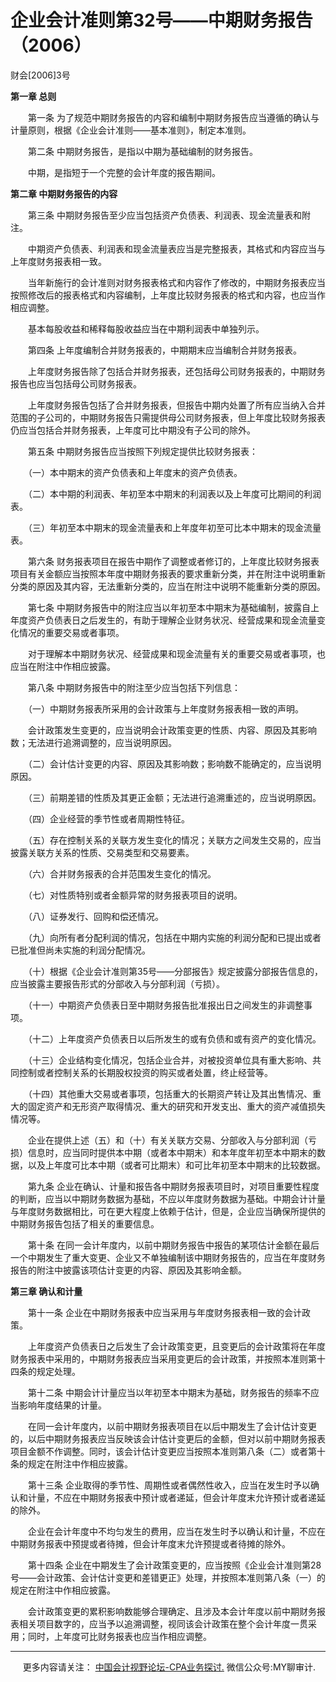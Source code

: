 ﻿企业会计准则第32号——中期财务报告（2006）
========================

财会\[2006\]3号

**第一章 总则**

　　第一条 为了规范中期财务报告的内容和编制中期财务报告应当遵循的确认与计量原则，根据《企业会计准则——基本准则》，制定本准则。

　　第二条 中期财务报告，是指以中期为基础编制的财务报告。

　　中期，是指短于一个完整的会计年度的报告期间。

**第二章 中期财务报告的内容**

　　第三条 中期财务报告至少应当包括资产负债表、利润表、现金流量表和附注。

　　中期资产负债表、利润表和现金流量表应当是完整报表，其格式和内容应当与上年度财务报表相一致。

　　当年新施行的会计准则对财务报表格式和内容作了修改的，中期财务报表应当按照修改后的报表格式和内容编制，上年度比较财务报表的格式和内容，也应当作相应调整。

　　基本每股收益和稀释每股收益应当在中期利润表中单独列示。

　　第四条 上年度编制合并财务报表的，中期期末应当编制合并财务报表。

　　上年度财务报告除了包括合并财务报表，还包括母公司财务报表的，中期财务报告也应当包括母公司财务报表。

　　上年度财务报告包括了合并财务报表，但报告中期内处置了所有应当纳入合并范围的子公司的，中期财务报告只需提供母公司财务报表，但上年度比较财务报表仍应当包括合并财务报表，上年度可比中期没有子公司的除外。

　　第五条 中期财务报告应当按照下列规定提供比较财务报表：

　　（一）本中期末的资产负债表和上年度末的资产负债表。

　　（二）本中期的利润表、年初至本中期末的利润表以及上年度可比期间的利润表。

　　（三）年初至本中期末的现金流量表和上年度年初至可比本中期末的现金流量表。

　　第六条 财务报表项目在报告中期作了调整或者修订的，上年度比较财务报表项目有关金额应当按照本年度中期财务报表的要求重新分类，并在附注中说明重新分类的原因及其内容，无法重新分类的，应当在附注中说明不能重新分类的原因。

　　第七条 中期财务报告中的附注应当以年初至本中期末为基础编制，披露自上年度资产负债表日之后发生的，有助于理解企业财务状况、经营成果和现金流量变化情况的重要交易或者事项。

　　对于理解本中期财务状况、经营成果和现金流量有关的重要交易或者事项，也应当在附注中作相应披露。

　　第八条 中期财务报告中的附注至少应当包括下列信息：

　　（一）中期财务报表所采用的会计政策与上年度财务报表相一致的声明。

　　会计政策发生变更的，应当说明会计政策变更的性质、内容、原因及其影响数；无法进行追溯调整的，应当说明原因。

　　（二）会计估计变更的内容、原因及其影响数；影响数不能确定的，应当说明原因。

　　（三）前期差错的性质及其更正金额；无法进行追溯重述的，应当说明原因。

　　（四）企业经营的季节性或者周期性特征。

　　（五）存在控制关系的关联方发生变化的情况；关联方之间发生交易的，应当披露关联方关系的性质、交易类型和交易要素。

　　（六）合并财务报表的合并范围发生变化的情况。

　　（七）对性质特别或者金额异常的财务报表项目的说明。

　　（八）证券发行、回购和偿还情况。

　　（九）向所有者分配利润的情况，包括在中期内实施的利润分配和已提出或者已批准但尚未实施的利润分配情况。

　　（十）根据《企业会计准则第35号——分部报告》规定披露分部报告信息的，应当披露主要报告形式的分部收入与分部利润（亏损）。

　　（十一）中期资产负债表日至中期财务报告批准报出日之间发生的非调整事项。

　　（十二）上年度资产负债表日以后所发生的或有负债和或有资产的变化情况。

　　（十三）企业结构变化情况，包括企业合并，对被投资单位具有重大影响、共同控制或者控制关系的长期股权投资的购买或者处置，终止经营等。

　　（十四）其他重大交易或者事项，包括重大的长期资产转让及其出售情况、重大的固定资产和无形资产取得情况、重大的研究和开发支出、重大的资产减值损失情况等。

　　企业在提供上述（五）和（十）有关关联方交易、分部收入与分部利润（亏损）信息时，应当同时提供本中期（或者本中期末）和本年度年初至本中期末的数据，以及上年度可比本中期（或者可比期末）和可比年初至本中期末的比较数据。

　　第九条 企业在确认、计量和报告各中期财务报表项目时，对项目重要性程度的判断，应当以中期财务数据为基础，不应以年度财务数据为基础。中期会计计量与年度财务数据相比，可在更大程度上依赖于估计，但是，企业应当确保所提供的中期财务报告包括了相关的重要信息。

　　第十条 在同一会计年度内，以前中期财务报告中报告的某项估计金额在最后一个中期发生了重大变更、企业又不单独编制该中期财务报告的，应当在年度财务报告的附注中披露该项估计变更的内容、原因及其影响金额。

**第三章 确认和计量**

　　第十一条 企业在中期财务报表中应当采用与年度财务报表相一致的会计政策。

　　上年度资产负债表日之后发生了会计政策变更，且变更后的会计政策将在年度财务报表中采用的，中期财务报表应当采用变更后的会计政策，并按照本准则第十四条的规定处理。

　　第十二条 中期会计计量应当以年初至本中期末为基础，财务报告的频率不应当影响年度结果的计量。

　　在同一会计年度内，以前中期财务报表项目在以后中期发生了会计估计变更的，以后中期财务报表应当反映该会计估计变更后的金额，但对以前中期财务报表项目金额不作调整。同时，该会计估计变更应当按照本准则第八条（二）或者第十条的规定在附注中作相应披露。

　　第十三条 企业取得的季节性、周期性或者偶然性收入，应当在发生时予以确认和计量，不应在中期财务报表中预计或者递延，但会计年度末允许预计或者递延的除外。

　　企业在会计年度中不均匀发生的费用，应当在发生时予以确认和计量，不应在中期财务报表中预提或者待摊，但会计年度末允许预提或者待摊的除外。

　　第十四条 企业在中期发生了会计政策变更的，应当按照《企业会计准则第28号——会计政策、会计估计变更和差错更正》处理，并按照本准则第八条（一）的规定在附注中作相应披露。

　　会计政策变更的累积影响数能够合理确定、且涉及本会计年度以前中期财务报表相关项目数字的，应当予以追溯调整，视同该会计政策在整个会计年度一贯采用；同时，上年度可比财务报表也应当作相应调整。

* * *

     更多内容请关注： [中国会计视野论坛-CPA业务探讨.](https://bbs.esnai.com/thread-5354530-1-3.html) 微信公众号:MY聊审计.